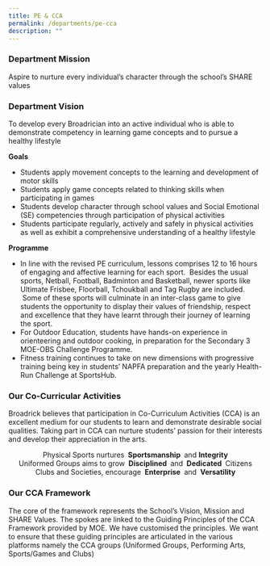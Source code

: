 ```yaml
---
title: PE & CCA
permalink: /departments/pe-cca
description: ""
---
```

### Department Mission
Aspire to nurture every individual’s character through the school’s SHARE values

### Department Vision
To develop every Broadrician into an active individual who is able to demonstrate competency in learning game concepts and to pursue a healthy lifestyle

**Goals** 
* Students apply movement concepts to the learning and development of motor skills
* Students apply game concepts related to thinking skills when participating in games
* Students develop character through school values and Social Emotional (SE) competencies through participation of physical activities
* Students participate regularly, actively and safely in physical activities as well as exhibit a comprehensive understanding of a healthy lifestyle

**Programme**
* In line with the revised PE curriculum, lessons comprises 12 to 16 hours of engaging and affective learning for each sport.  Besides the usual sports, Netball, Football, Badminton and Basketball, newer sports like Ultimate Frisbee, Floorball, Tchoukball and Tag Rugby are included.  Some of these sports will culminate in an inter-class game to give students the opportunity to display their values of friendship, respect and excellence that they have learnt through their journey of learning the sport.
* For Outdoor Education, students have hands-on experience in orienteering and outdoor cooking, in preparation for the Secondary 3 MOE-OBS Challenge Programme.
* Fitness training continues to take on new dimensions with progressive training being key in students’ NAPFA preparation and the yearly Health-Run Challenge at SportsHub.

### Our Co-Curricular Activities
Broadrick believes that participation in Co-Curriculum Activities (CCA) is an excellent medium for our students to learn and demonstrate desirable social qualities. Taking part in CCA can nurture students’ passion for their interests and develop their appreciation in the arts.

<center> Physical Sports nurtures <strong> Sportsmanship </strong> and <strong>Integrity </strong>
<br>
Uniformed Groups aims to grow <strong> Disciplined </strong> and <strong> Dedicated </strong> Citizens
<br>
Clubs and Societies, encourage <strong> Enterprise </strong> and <strong> Versatility </strong> 
	
</center>

### Our CCA Framework
The core of the framework represents the School’s Vision, Mission and SHARE Values. The spokes are linked to the Guiding Principles of the CCA Framework provided by MOE. We have customised the principles. We want to ensure that these guiding principles are articulated in the various platforms namely the CCA groups (Uniformed Groups, Performing Arts, Sports/Games and Clubs)